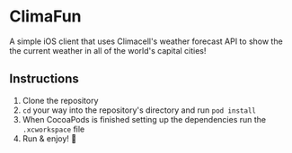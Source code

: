 # ClimaFun

A simple iOS client that uses Climacell's weather forecast API to show the the current weather in all of the world's capital cities!

## Instructions

1. Clone the repository
2. `cd` your way into the repository's directory and run `pod install`
3. When CocoaPods is finished setting up the dependencies run the `.xcworkspace` file
4. Run & enjoy! 🎊
